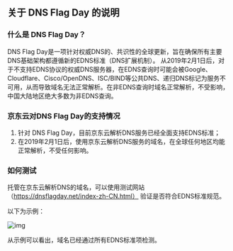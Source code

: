 ## 关于 DNS Flag Day 的说明

### 什么是 DNS Flag Day？

 DNS Flag Day是一项针对权威DNS的、共识性的全球更新，旨在确保所有主要DNS基础架构都遵循新的EDNS标准（DNS扩展机制）。
 从2019年2月1日后，对于不支持EDNS协议的权威DNS服务器，在EDNS查询时可能会被Google、Cloudflare、Cisco/OpenDNS、ISC/BIND等公共DNS、递归DNS标记为服务不可用，从而导致域名无法正常解析。在非EDNS查询时域名正常解析，不受影响，中国大陆地区绝大多数为非EDNS查询。
 
### 京东云对DNS Flag Day的支持情况

1. 针对 DNS Flag Day，目前京东云解析DNS服务已经全面支持EDNS标准；
2. 在2019年2月1日后，使用京东云解析DNS服务的域名，在全球任何地区均能正常解析，不受任何影响。 

### 如何测试
托管在京东云解析DNS的域名，可以使用测试网站（https://dnsflagday.net/index-zh-CN.html） 验证是否符合EDNS标准规范。

以下为示例：

![img](https://github.com/jdcloudcom/cn/blob/edit/image/dns-img/dnsflagday.png)

从示例可以看出，域名已经通过所有EDNS标准项检测。
